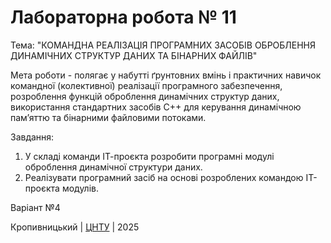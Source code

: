 ﻿# Лабораторна робота № 11

Тема: "КОМАНДНА РЕАЛІЗАЦІЯ ПРОГРАМНИХ ЗАСОБІВ ОБРОБЛЕННЯ ДИНАМІЧНИХ СТРУКТУР ДАНИХ ТА БІНАРНИХ ФАЙЛІВ"

Мета роботи - полягає у набутті ґрунтовних вмінь і практичних навичок командної (колективної) реалізації програмного забезпечення, розроблення функцій оброблення динамічних структур даних, використання стандартних засобів С++ для керування динамічною пам’яттю та бінарними файловими потоками.

Завдання:
1. У складі команди ІТ-проєкта розробити програмні модулі оброблення динамічної структури даних.
2. Реалізувати програмний засіб на основі розроблених командою ІТ-проєкта модулів.

Варіант №4


Кропивницький | <a href="http://www.kntu.kr.ua/">ЦНТУ</a> | 2025
